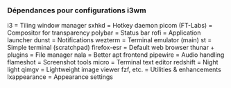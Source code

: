 ### Dépendances pour configurations i3wm ###

i3 = Tiling window manager
sxhkd = Hotkey daemon
picom (FT-Labs) = Compositor for transparency
polybar = Status bar
rofi = Application launcher
dunst = Notifications
wezterm = Terminal emulator (main)
st = Simple terminal (scratchpad)
firefox-esr = Default web browser
thunar + plugins = File manager
nala = Better apt frontend
pipewire = Audio handling
flameshot = Screenshot tools
micro = Terminal text editor
redshift = Night light
qimgv = Lightweight image viewer
fzf, etc. = Utilities & enhancements
lxappearance = Appearance settings
